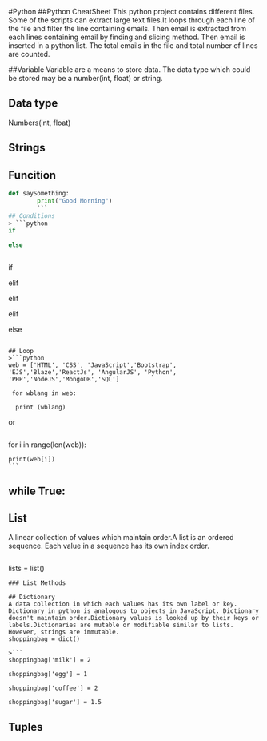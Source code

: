 #Python
##Python CheatSheet
This python project contains different files. Some of the scripts can extract large text files.It loops through each line of the file and filter the line containing emails. Then email is extracted from each lines containing email by finding and slicing method. Then email is inserted in a python list. The total emails in the file and  total number of lines are counted.

##Variable
Variable are a means to store data. The data type which could be stored may be a number(int, float) or string.

## Data type
Numbers(int, float)

## Strings

## Funcition
```python 
def saySomething:
        print("Good Morning")
        ```
## Conditions
> ```python
if 

else
```

> ```python
 if

elif 

elif

elif

else
```

## Loop
>```python
web = ['HTML', 'CSS', 'JavaScript','Bootstrap', 'EJS','Blaze','ReactJs', 'AngularJS', 'Python', 'PHP','NodeJS','MongoDB','SQL']

 for wblang in web:

  print (wblang)
  ```
  
  or
 > ```python
 
  for i in range(len(web)):
  
    print(web[i])
    ```
    
while True:
  ---

## List
A linear collection of values which maintain order.A list is an ordered sequence. Each value in a sequence has its own index order.

>```python
lists = list()
```
### List Methods

## Dictionary
A data collection in which each values has its own label or key. Dictionary in python is analogous to objects in JavaScript. Dictionary doesn't maintain order.Dictionary values is looked up by their keys or labels.Dictionaries are mutable or modifiable similar to lists. However, strings are immutable.
shoppingbag = dict()

>```
shoppingbag['milk'] = 2

shoppingbag['egg'] = 1

shoppingbag['coffee'] = 2

shoppingbag['sugar'] = 1.5
```


## Tuples


